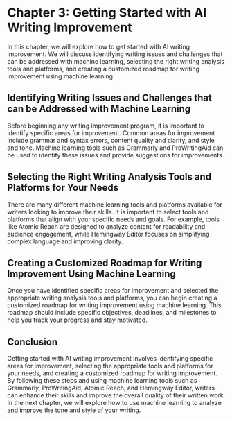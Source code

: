Chapter 3: Getting Started with AI Writing Improvement
======================================================

In this chapter, we will explore how to get started with AI writing improvement. We will discuss identifying writing issues and challenges that can be addressed with machine learning, selecting the right writing analysis tools and platforms, and creating a customized roadmap for writing improvement using machine learning.

Identifying Writing Issues and Challenges that can be Addressed with Machine Learning
-------------------------------------------------------------------------------------

Before beginning any writing improvement program, it is important to identify specific areas for improvement. Common areas for improvement include grammar and syntax errors, content quality and clarity, and style and tone. Machine learning tools such as Grammarly and ProWritingAid can be used to identify these issues and provide suggestions for improvements.

Selecting the Right Writing Analysis Tools and Platforms for Your Needs
-----------------------------------------------------------------------

There are many different machine learning tools and platforms available for writers looking to improve their skills. It is important to select tools and platforms that align with your specific needs and goals. For example, tools like Atomic Reach are designed to analyze content for readability and audience engagement, while Hemingway Editor focuses on simplifying complex language and improving clarity.

Creating a Customized Roadmap for Writing Improvement Using Machine Learning
----------------------------------------------------------------------------

Once you have identified specific areas for improvement and selected the appropriate writing analysis tools and platforms, you can begin creating a customized roadmap for writing improvement using machine learning. This roadmap should include specific objectives, deadlines, and milestones to help you track your progress and stay motivated.

Conclusion
----------

Getting started with AI writing improvement involves identifying specific areas for improvement, selecting the appropriate tools and platforms for your needs, and creating a customized roadmap for writing improvement. By following these steps and using machine learning tools such as Grammarly, ProWritingAid, Atomic Reach, and Hemingway Editor, writers can enhance their skills and improve the overall quality of their written work. In the next chapter, we will explore how to use machine learning to analyze and improve the tone and style of your writing.
